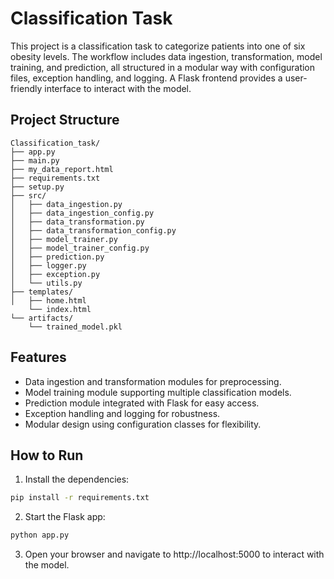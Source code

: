 # Classification Task

This project is a classification task to categorize patients into one of six obesity levels. The workflow includes data ingestion, transformation, model training, and prediction, all structured in a modular way with configuration files, exception handling, and logging. A Flask frontend provides a user-friendly interface to interact with the model.

## Project Structure
```
Classification_task/
├── app.py
├── main.py
├── my_data_report.html
├── requirements.txt
├── setup.py
├── src/
│   ├── data_ingestion.py
│   ├── data_ingestion_config.py
│   ├── data_transformation.py
│   ├── data_transformation_config.py
│   ├── model_trainer.py
│   ├── model_trainer_config.py
│   ├── prediction.py
│   ├── logger.py
│   ├── exception.py
│   └── utils.py
├── templates/
│   ├── home.html
    └── index.html
└── artifacts/
    └── trained_model.pkl
```


## Features

- Data ingestion and transformation modules for preprocessing.
- Model training module supporting multiple classification models.
- Prediction module integrated with Flask for easy access.
- Exception handling and logging for robustness.
- Modular design using configuration classes for flexibility.

## How to Run

1. Install the dependencies:

```bash
pip install -r requirements.txt
```

2. Start the Flask app:

```bash
python app.py
```

3. Open your browser and navigate to http://localhost:5000 to interact with the model.
